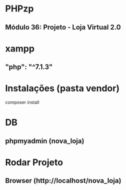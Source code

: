 # PHPzp
## Módulo 36: Projeto - Loja Virtual 2.0

# xampp
## "php": "^7.1.3"

# Instalações (pasta vendor)
composer install 

# DB
## phpmyadmin (nova_loja)

# Rodar Projeto
## Browser (http://localhost/nova_loja)
